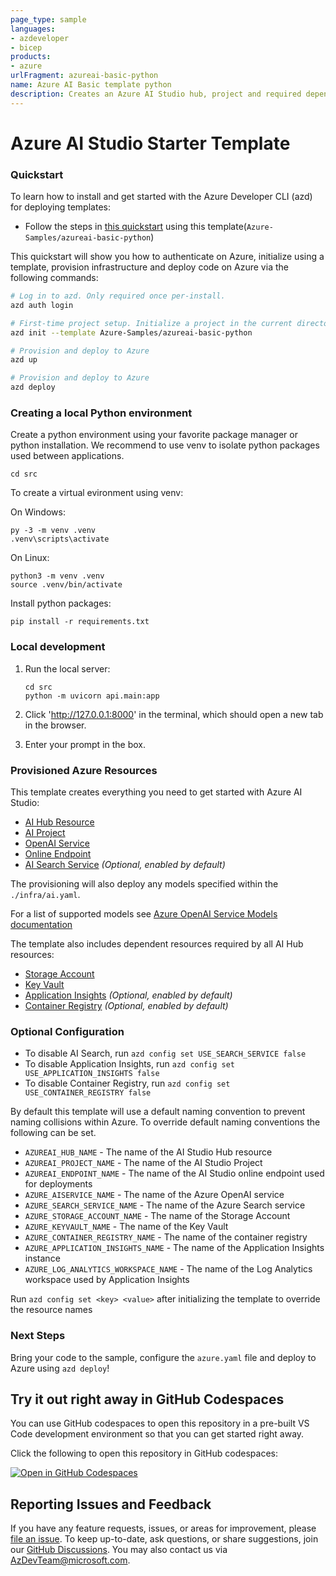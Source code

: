 ```yaml
---
page_type: sample
languages:
- azdeveloper
- bicep
products:
- azure
urlFragment: azureai-basic-python
name: Azure AI Basic template python
description: Creates an Azure AI Studio hub, project and required dependent resources including Azure OpenAI Service, Cognitive Search and more. Deploys a simple prompt application.
---
```

<!-- YAML front-matter schema: https://review.learn.microsoft.com/en-us/help/contribute/samples/process/onboarding?branch=main#supported-metadata-fields-for-readmemd -->

# Azure AI Studio Starter Template

### Quickstart

To learn how to install and get started with the Azure Developer CLI (azd) for deploying templates:
 - Follow the steps in [this quickstart](https://learn.microsoft.com/azure/developer/azure-developer-cli/get-started?tabs=localinstall&pivots=programming-language-nodejs) using this template(`Azure-Samples/azureai-basic-python`)

This quickstart will show you how to authenticate on Azure, initialize using a template, provision infrastructure and deploy code on Azure via the following commands:

```bash
# Log in to azd. Only required once per-install.
azd auth login

# First-time project setup. Initialize a project in the current directory, using this template.
azd init --template Azure-Samples/azureai-basic-python

# Provision and deploy to Azure
azd up

# Provision and deploy to Azure
azd deploy
```

### Creating a local Python environment

Create a python environment using your favorite package manager or python installation. We recommend to use venv to isolate python packages used between applications. 

```
cd src
```

To create a virtual evironment using venv:

On Windows:
```
py -3 -m venv .venv
.venv\scripts\activate
```

On Linux:
```
python3 -m venv .venv
source .venv/bin/activate
```

Install python packages:
```
pip install -r requirements.txt
```

### Local development

1. Run the local server:

    ```shell
    cd src
    python -m uvicorn api.main:app
    ```

2. Click 'http://127.0.0.1:8000' in the terminal, which should open a new tab in the browser.

3. Enter your prompt in the box.
### Provisioned Azure Resources

This template creates everything you need to get started with Azure AI Studio:

- [AI Hub Resource](https://learn.microsoft.com/azure/ai-studio/concepts/ai-resources)
- [AI Project](https://learn.microsoft.com/azure/ai-studio/how-to/create-projects)
- [OpenAI Service](https://learn.microsoft.com/azure/ai-services/openai/)
- [Online Endpoint](https://learn.microsoft.com/azure/machine-learning/concept-endpoints-online?view=azureml-api-2)
- [AI Search Service](https://learn.microsoft.com/azure/search/) *(Optional, enabled by default)*

The provisioning will also deploy any models specified within the `./infra/ai.yaml`.

For a list of supported models see [Azure OpenAI Service Models documentation](https://learn.microsoft.com/azure/ai-services/openai/concepts/models)

The template also includes dependent resources required by all AI Hub resources:

- [Storage Account](https://learn.microsoft.com/azure/storage/blobs/)
- [Key Vault](https://learn.microsoft.com/azure/key-vault/general/)
- [Application Insights](https://learn.microsoft.com/azure/azure-monitor/app/app-insights-overview) *(Optional, enabled by default)*
- [Container Registry](https://learn.microsoft.com/azure/container-registry/) *(Optional, enabled by default)*

### Optional Configuration

- To disable AI Search, run `azd config set USE_SEARCH_SERVICE false`
- To disable Application Insights, run `azd config set USE_APPLICATION_INSIGHTS false`
- To disable Container Registry, run `azd config set USE_CONTAINER_REGISTRY false`

By default this template will use a default naming convention to prevent naming collisions within Azure.
To override default naming conventions the following can be set.

- `AZUREAI_HUB_NAME` - The name of the AI Studio Hub resource
- `AZUREAI_PROJECT_NAME` - The name of the AI Studio Project
- `AZUREAI_ENDPOINT_NAME` - The name of the AI Studio online endpoint used for deployments
- `AZURE_AISERVICE_NAME` - The name of the Azure OpenAI service
- `AZURE_SEARCH_SERVICE_NAME` - The name of the Azure Search service
- `AZURE_STORAGE_ACCOUNT_NAME` - The name of the Storage Account
- `AZURE_KEYVAULT_NAME` - The name of the Key Vault
- `AZURE_CONTAINER_REGISTRY_NAME` - The name of the container registry
- `AZURE_APPLICATION_INSIGHTS_NAME` - The name of the Application Insights instance
- `AZURE_LOG_ANALYTICS_WORKSPACE_NAME` - The name of the Log Analytics workspace used by Application Insights

Run `azd config set <key> <value>` after initializing the template to override the resource names

### Next Steps

Bring your code to the sample, configure the `azure.yaml` file and deploy to Azure using `azd deploy`!

## Try it out right away in GitHub Codespaces

You can use GitHub codespaces to open this repository in a pre-built VS Code development environment so that you can get started right away. 

Click the following to open this repository in GitHub codespaces:

[![Open in GitHub Codespaces](https://github.com/codespaces/badge.svg)](https://codespaces.new/Azure-Samples/azureai-basic-python?quickstart=1)

## Reporting Issues and Feedback

If you have any feature requests, issues, or areas for improvement, please [file an issue](https://aka.ms/azure-dev/issues). To keep up-to-date, ask questions, or share suggestions, join our [GitHub Discussions](https://aka.ms/azure-dev/discussions). You may also contact us via AzDevTeam@microsoft.com.

